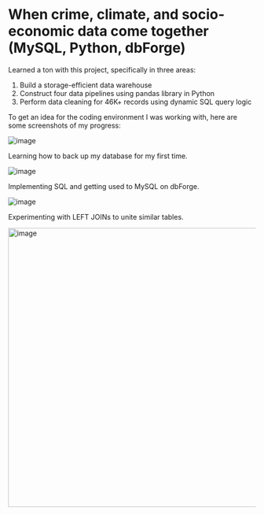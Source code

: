 # When crime, climate, and socio-economic data come together (MySQL, Python, dbForge)

Learned a ton with this project, specifically in three areas:

1. Build a storage-efficient data warehouse
2. Construct four data pipelines using pandas library in Python
3. Perform data cleaning for 46K+ records using dynamic SQL query logic

To get an idea for the coding environment I was working with, here are some screenshots of my progress:

![image](https://github.com/avielrodriguez/crime-project/assets/57885718/c0018abf-6e32-4b96-bf94-bc99e0c884eb)

Learning how to back up my database for my first time.

![image](https://github.com/avielrodriguez/crime-project/assets/57885718/6294ca6b-ed3d-4582-8828-36c5c48184d3)

Implementing SQL and getting used to MySQL on dbForge.

![image](https://github.com/avielrodriguez/crime-project/assets/57885718/fed2ab9d-9ed0-4955-b27c-3d2e5106a128)

Experimenting with LEFT JOINs to unite similar tables.

<img width="567" alt="image" src="https://github.com/avielrodriguez/crime-project/assets/57885718/f850eef9-c292-476d-890f-d67a00ee3bf5">


